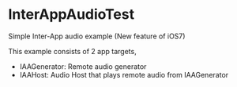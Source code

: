 InterAppAudioTest
=================

Simple Inter-App audio example (New feature of iOS7) 

This example consists of 2 app targets,
- IAAGenerator: Remote audio generator
- IAAHost: Audio Host that plays remote audio from IAAGenerator

